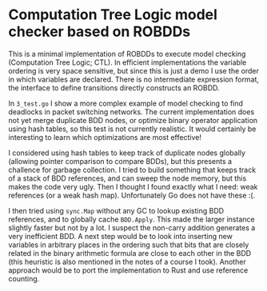 Computation Tree Logic model checker based on ROBDDs
====================================================
This is a minimal implementation of ROBDDs to execute model checking
(Computation Tree Logic; CTL). In efficient implementations the variable
ordering is very space sensitive, but since this is just a demo I use the order
in which variables are declared. There is no intermediate expression format,
the interface to define transitions directly constructs an ROBDD.

In `3_test.go` I show a more complex example of model checking to find deadlocks
in packet switching networks. The current implementation does not yet merge
duplicate BDD nodes, or optimize binary operator application using hash tables,
so this test is not currently realistic. It would certainly be interesting to
learn which optimizations are most effective!

I considered using hash tables to keep track of duplicate nodes globally
(allowing pointer comparison to compare BDDs), but this presents a challence for
garbage collection. I tried to build something that keeps track of a stack of
BDD references, and can sweep the node memory, but this makes the code very
ugly. Then I thought I found exactly what I need: weak references (or a weak
hash map). Unfortunately Go does not have these :(.

I then tried using `sync.Map` without any GC to lookup existing BDD references,
and to globally cache `BDD.Apply`. This made the larger instance slightly faster
but not by a lot. I suspect the non-carry addition generates a very inefficient
BDD. A next step would be to look into inserting new variables in arbitrary
places in the ordering such that bits that are closely related in the binary
arithmetic formula are close to each other in the BDD (this heuristic is also
mentioned in the notes of a course I took). Another approach would be to port
the implementation to Rust and use reference counting.